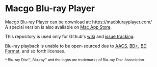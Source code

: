 # Macgo Blu-ray Player

Macgo Blu-ray Player can be download at: https://macblurayplayer.com/  
A special version is also avaliable on [Mac App Store](https://itunes.apple.com/us/app/macgo-blu-ray-player/id1321354161?ls=1&mt=12).

This repository is used only for Github's [wiki] and [issue tracking].

Blu-ray playback is unable to be open-sourced due to [AACS], [BD+], [BD Format], and so forth licenses.

[wiki]: https://github.com/macgo-player/bluray-player/wiki
[issue tracking]: https://github.com/macgo-player/bluray-player/issues
[AACS]: http://www.aacsla.com/
[BD+]: http://www.bdplusllc.com/
[BD Format]: http://www.blu-raydisc.info/

<sup>* Blu-ray Disc™, Blu-ray™ and the logos are trademarks of Blu-ray Disc Association.</sup>
